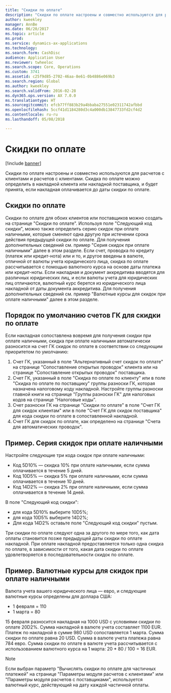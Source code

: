 ```yaml
---
title: "Скидки по оплате"
description: "Скидки по оплате настроены и совместно используются для расчетов с клиентами и расчетов с клиентами.  Скидка по оплате можно определить в накладной клиента или накладной поставщика, и будет принята, если накладная оплачивается до даты скидки по оплате."
author: kweekley
manager: AnnBe
ms.date: 06/20/2017
ms.topic: article
ms.prod: 
ms.service: dynamics-ax-applications
ms.technology: 
ms.search.form: CashDisc
audience: Application User
ms.reviewer: twheeloc
ms.search.scope: Core, Operations
ms.custom: 3741
ms.assetid: c25f9d85-2702-46aa-8e61-0b4886e069b3
ms.search.region: Global
ms.author: kweekley
ms.search.validFrom: 2016-02-28
ms.dyn365.ops.version: AX 7.0.0
ms.translationtype: HT
ms.sourcegitcommit: efcb77ff883b29a4bbaba27551e02311742afbbd
ms.openlocfilehash: 5ccf41d1184280d3c4a000db13847733fd2cf4d2
ms.contentlocale: ru-ru
ms.lasthandoff: 05/08/2018

---
```


# <a name="cash-discounts"></a>Скидки по оплате

[!include [banner](../includes/banner.md)]

Скидки по оплате настроены и совместно используются для расчетов с клиентами и расчетов с клиентами.  Скидка по оплате можно определить в накладной клиента или накладной поставщика, и будет принята, если накладная оплачивается до даты скидки по оплате. 

## <a name="cash-discounts"></a>Скидки по оплате

Скидки по оплате для обоих клиентов или поставщиков можно создать на странице "Скидки по оплате". Используя поле "Следующий код скидки", можно также определить серию скидок при оплате наличными, которые сменяют одна другую при истечении срока действия предыдущей скидки по оплате. Для получения дополнительных сведений см. пример "Серия скидок при оплате наличными" далее в этом разделе. Если счет, проводка по кредиту (платеж или кредит-нота) или и то, и другое введены в валюте, отличной от валюты учета юридического лица, скидка по оплате рассчитывается с помощью валютного курса на основе даты платежа или кредит-ноты. Если накладная и документ аккредитива вводятся для различных юридических лиц, и если валюты учета для юридических лиц отличаются, валютный курс берется из юридического лица накладной от даты документа аккредитива. Для получения дополнительных сведений см. пример "Валютные курсы для скидок при оплате наличными" далее в этом разделе.

## <a name="defaulting-order-of-cash-discount-main-account"></a>Порядок по умолчанию счетов ГК для скидки по оплате

Если накладная сопоставлена вовремя для получения скидки при оплате наличными, скидка при оплате наличными автоматически разносится на счет ГК скидок по оплате в соответствии со следующим приоритетом по умолчанию:
1.  Счет ГК, указанный в поле "Альтернативный счет скидок по оплате" на странице "Сопоставление открытых проводок" клиента или на странице "Сопоставление открытых проводок" поставщика.
2.  Счет ГК, указанный в поле "Скидка по оплате по клиенту" или в поле "Скидка по оплате по поставщику" группы разноски ГК, которая назначена налоговому коду накладной. Настройте группы разноски главной книги на странице "Группы разноски ГК" для налоговых кодов на странице "Налоговые коды".
3.  Счет разноски ГК на странице "Скидки по оплате" в поле "Счет ГК для скидок клиентам" или в поле "Счет ГК для скидок поставщика" для кода скидки по оплате в сопоставленной накладной.
4.  Счет ГК для скидок по оплате, как определено на странице "Счета для автоматических проводок".

## <a name="example-series-of-cash-discounts"></a>Пример. Серия скидок при оплате наличными
Настройте следующие три кода скидок при оплате наличными:
-   Код 5D10% — скидка 10% при оплате наличными, если сумма оплачивается в течение 5 дней.
-   Код 10D5% — скидка 5% при оплате наличными, если сумма оплачивается в течение 10 дней.
-   Код 14D2% — скидка 2% при оплате наличными, если сумма оплачивается в течение 14 дней.

В поле "Следующий код скидки":
-   для кода 5D10% выберите 10D5%;
-   для кода 10D5% выберите 14D2%;
-   Для кода 14D2% оставьте поле "Следующий код скидки" пустым.

Три скидки по оплате следуют одна за другого по мере того, как дата оплаты становится позже предыдущей даты скидки по оплате накладной. При оплате накладной предоставляется только одна скидка по оплате, в зависимости от того, какая дата скидки по оплате удовлетворяется в последовательности скидок по оплате.

## <a name="example-exchange-rates-for-cash-discounts"></a>Пример. Валютные курсы для скидок при оплате наличными
Валюта учета вашего юридического лица — евро, и следующие валютные курсы определены для доллара США:
-   1 февраля = 110
-   1 марта = 80

15 февраля разносится накладная на 1000 USD с условиями скидки по оплате 20D2%. Сумма накладной в валюте учета составляет 1100 EUR. Платеж по накладной в сумме 980 USD сопоставляется 1 марта. Сумма скидки по оплате равна 20 USD. Сумма в валюте учета платежа равна 784 евро. Сумма скидки по оплате в валюте учета рассчитывается с использованием валютного курса на 1 марта: 20 \* 80 / 100 = 16 EUR.

> [!NOTE]
> Если выбран параметр "Вычислять скидки по оплате для частичных платежей" на странице "Параметры модуля расчетов с клиентами" или "Параметры модуля расчетов с поставщиками", используется валютный курс, действующий на дату каждой частичной оплаты. 


